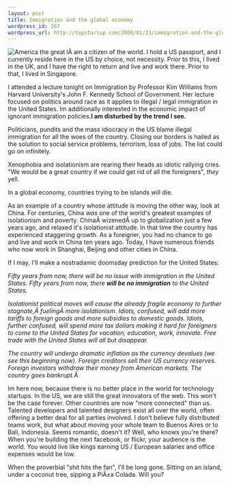 ```yaml
--- 
layout: post
title: Immigration and the global economy
wordpress_id: 267
wordpress_url: http://topstartup.com/2008/01/23/immigration-and-the-global-economy/
---
```

<a href="http://topstartup.com/2008/01/23/immigration-and-the-global-economy/america-the-great/" rel="attachment wp-att-268" title="America the great"><img src="http://topstartup.com/wp-content/uploads/2008/01/istock_000005025950xsmall.thumbnail.jpg" alt="America the great" align="left" /></a>IÂ am a citizen of the world. I hold a US passport, and I currently reside here in the US by choice, not necessity. Prior to this, I lived in the UK, and I have the right to return and live and work there. Prior to that, I lived in Singapore.

I attended a lecture tonight on Immigration by Professor Kim Williams from Harvard University's John F. Kennedy School of Government. Her lecture focused on politics around race as it applies to illegal / legal immigration in the United States. Im additionally interested in the economic impact of ignorant immigration policies.<!--more--><span style="font-weight: bold">I am disturbed by the trend I see.</span>

Politicians, pundits and the mass idiocracy in the US blame illegal immigration for all the woes of the country. Closing our borders is hailed as the solution to social service problems, terrorism, loss of jobs. The list could go on infinitely.

Xenophobia and isolationism are rearing their heads as idiotic rallying cries. "We would be a great country if we could get rid of all the foreigners", <span style="font-style: italic" class="Apple-style-span">they</span> yell.

In a global economy, countries trying to be islands will die.

As an example of a country whose attitude is moving the other way, look at China. For centuries, China <span style="font-style: italic" class="Apple-style-span">was</span> one of the world's greatest examples of isolationism and poverty. ChinaÂ wizenedÂ up to globalization just a few years ago, and relaxed it's isolationist attitude. In that time the country has experienced staggering growth. As a foreigner, you had no chance to go and live and work in China ten years ago. Today, I have numerous friends who now work in Shanghai, Beijing and other cities in China.

If I may, I'll make a nostradamic doomsday prediction for the United States:<span style="font-style: italic" class="Apple-style-span"></span>

<span style="font-style: italic">Fifty years from now, there will be no issue with immigration in the United States. Fifty years from now, there <span style="font-weight: bold">will be no immigration</span> to the United States. </span><span style="font-style: italic"></span>

<span style="font-style: italic">Isolationist political moves will cause the already fragile economy to further stagnate,Â fuelingÂ more isolationism. Idiots, confused, will add more tariffs to foreign goods and more subsidies to domestic goods. Idiots, further confused, will spend more tax dollars making it hard for foreigners to come to the United States for vacation, education, work, innovate. Free trade with the United States will all but disappear. </span>

<span style="font-style: italic">The country will undergo dramatic inflation as the currency devalues (we see this beginning now). Foreign creditors sell their US currency reserves. Foreign investors withdraw their money from American markets. The country goes bankrupt.<span style="font-style: normal">Â </span></span>

Im here now, because there is no better place in the world for technology startups. In the US, we are still the great innovators of the web. This won't be the case forever. Other countries are now "more connected" than us. Talented developers and talented designers exist all over the world, often offering a better deal for all parties involved. I don't believe fully distributed teams work, but what about moving your whole team to Buenos Aires or to Bali, Indonesia. Seems romantic, doesn't it? Well, who knows you're there? When you're building the next facebook, or flickr, your audience is the world. You would live like kings earning US / European salaries and office expenses would be low.

When the proverbial "shit hits the fan", I'll be long gone. Sitting on an island, under a coconut tree, sipping a PiÃ±a Colada. Will you?
